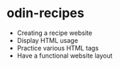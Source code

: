 # odin-recipes
<ul>
  <li>Creating a recipe website</li>
<li>Display HTML usage</li>
<li>Practice various HTML tags</li>
<li>Have a functional website layout</li>
</ul>
